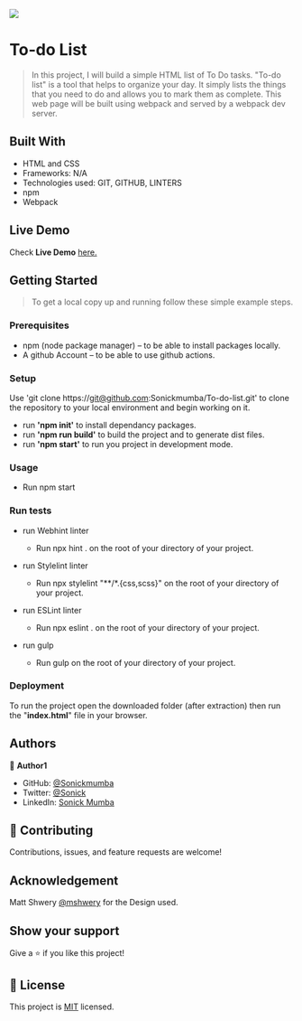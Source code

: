 ![](https://img.shields.io/badge/Microverse-blueviolet)

# To-do List

> In this project, I will build a simple HTML list of To Do tasks. "To-do list" is a tool that helps to organize your day. It simply lists the things that you need to do and allows you to mark them as complete. This web page will be built using webpack and served by a webpack dev server.

## Built With

- HTML and CSS
- Frameworks: N/A
- Technologies used: GIT, GITHUB, LINTERS
- npm
- Webpack

## Live Demo

Check **Live Demo** [here.](https://sonickmumba.github.io/To-do-list/dist/.)

## Getting Started

> To get a local copy up and running follow these simple example steps.

### Prerequisites

- npm (node package manager) – to be able to install packages locally.
- A github Account – to be able to use github actions.

### Setup
Use 'git clone https://git@github.com:Sonickmumba/To-do-list.git' to clone the repository to your local environment and begin working on it.
- run **'npm init'** to install dependancy packages.
- run **'npm run build'** to build the project and to generate dist files.
- run **'npm start'** to run you project in development mode.

### Usage
- Run npm start
### Run tests

- run Webhint linter
    - Run npx hint . on the root of your directory of your project.

- run Stylelint linter
    - Run npx stylelint "**/*.{css,scss}" on the root of your directory of your project.

- run ESLint linter
    - Run npx eslint . on the root of your directory of your project.

- run gulp
    - Run gulp <name-of-task> on the root of your directory of your project.


### Deployment

To run the project open the downloaded folder (after extraction) then run the "**index.html**" file in your browser.
## Authors

👤 **Author1**

- GitHub: [@Sonickmumba](https://github.com/Sonickmumba)
- Twitter: [@Sonick](https://twitter.com/MumbaSonick)
- LinkedIn: [Sonick Mumba](https://www.linkedin.com/in/sonick-m-301557a2/)

## 🤝 Contributing

Contributions, issues, and feature requests are welcome!

## Acknowledgement

Matt Shwery [@mshwery](https://web.archive.org/web/20190228042842/https://twitter.com/mshwery) for the Design used.

## Show your support

Give a ⭐️ if you like this project!
## 📝 License

This project is [MIT](./MIT.md) licensed.
